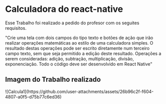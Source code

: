<h1>Calculadora do react-native</h1>
<p>Esse Trabalho foi realizado a pedido do profesor com os seguites requisitos.</p>
<p>"Crie uma tela com dois campos do tipo texto e botões de ação que irão realizar operações
matemáticas ao estilo de uma calculadora simples. O resultado destas operações pode ser escrito
diretamente num terceiro campo texto, sem que seja permitido a edição deste resultado.
Operações a serem consideradas: adição, subtração, multiplicação, divisão, exponenciação.
Todo o código deve ser desenvolvido em React Native"</p>
<h2>Imagem do Trabalho realizado</h2>
![Calcula1](https://github.com/user-attachments/assets/26b96c2f-f604-4807-a0f5-d75b77c6ed36)
